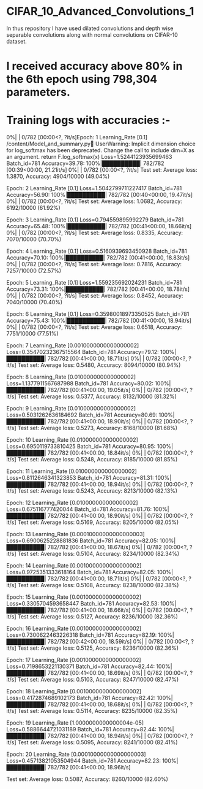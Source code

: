 # CIFAR_10_Advanced_Convolutions_1
In thus repository I have used dilated convolutions and depth wise separable convolutions  along with normal convolutions on CIFAR-10 dataset.


# I received accuracy above 80% in the 6th epoch using 798,304 parameters.


# Training logs with accuracies :-


  0%|          | 0/782 [00:00<?, ?it/s]Epoch: 1 Learning_Rate [0.1]
/content/Model_and_summary.py:100: UserWarning: Implicit dimension choice for log_softmax has been deprecated. Change the call to include dim=X as an argument.
  return F.log_softmax(x)
Loss=1.5244123935699463 Batch_id=781 Accuracy=39.78: 100%|██████████| 782/782 [00:39<00:00, 21.21it/s]
  0%|          | 0/782 [00:00<?, ?it/s]
Test set: Average loss: 1.3870, Accuracy: 4904/10000 (49.04%)

Epoch: 2 Learning_Rate [0.1]
Loss=1.5042799711227417 Batch_id=781 Accuracy=56.90: 100%|██████████| 782/782 [00:40<00:00, 19.47it/s]
  0%|          | 0/782 [00:00<?, ?it/s]
Test set: Average loss: 1.0682, Accuracy: 6192/10000 (61.92%)

Epoch: 3 Learning_Rate [0.1]
Loss=0.794559895992279 Batch_id=781 Accuracy=65.48: 100%|██████████| 782/782 [00:41<00:00, 18.66it/s]
  0%|          | 0/782 [00:00<?, ?it/s]
Test set: Average loss: 0.8335, Accuracy: 7070/10000 (70.70%)

Epoch: 4 Learning_Rate [0.1]
Loss=0.5160939693450928 Batch_id=781 Accuracy=70.10: 100%|██████████| 782/782 [00:41<00:00, 18.83it/s]
  0%|          | 0/782 [00:00<?, ?it/s]
Test set: Average loss: 0.7816, Accuracy: 7257/10000 (72.57%)

Epoch: 5 Learning_Rate [0.1]
Loss=1.559235692024231 Batch_id=781 Accuracy=73.31: 100%|██████████| 782/782 [00:41<00:00, 18.78it/s]
  0%|          | 0/782 [00:00<?, ?it/s]
Test set: Average loss: 0.8452, Accuracy: 7040/10000 (70.40%)

Epoch: 6 Learning_Rate [0.1]
Loss=0.35980018973350525 Batch_id=781 Accuracy=75.43: 100%|██████████| 782/782 [00:41<00:00, 18.94it/s]
  0%|          | 0/782 [00:00<?, ?it/s]
Test set: Average loss: 0.6518, Accuracy: 7751/10000 (77.51%)

Epoch: 7 Learning_Rate [0.0010000000000000002]
Loss=0.35470232367515564 Batch_id=781 Accuracy=79.12: 100%|██████████| 782/782 [00:41<00:00, 18.71it/s]
  0%|          | 0/782 [00:00<?, ?it/s]
Test set: Average loss: 0.5480, Accuracy: 8094/10000 (80.94%)

Epoch: 8 Learning_Rate [0.010000000000000002]
Loss=1.1377911567687988 Batch_id=781 Accuracy=80.02: 100%|██████████| 782/782 [00:41<00:00, 19.05it/s]
  0%|          | 0/782 [00:00<?, ?it/s]
Test set: Average loss: 0.5377, Accuracy: 8132/10000 (81.32%)

Epoch: 9 Learning_Rate [0.010000000000000002]
Loss=0.5031262636184692 Batch_id=781 Accuracy=80.69: 100%|██████████| 782/782 [00:41<00:00, 18.90it/s]
  0%|          | 0/782 [00:00<?, ?it/s]
Test set: Average loss: 0.5273, Accuracy: 8168/10000 (81.68%)

Epoch: 10 Learning_Rate [0.010000000000000002]
Loss=0.6950119733810425 Batch_id=781 Accuracy=80.95: 100%|██████████| 782/782 [00:41<00:00, 18.84it/s]
  0%|          | 0/782 [00:00<?, ?it/s]
Test set: Average loss: 0.5248, Accuracy: 8185/10000 (81.85%)

Epoch: 11 Learning_Rate [0.010000000000000002]
Loss=0.8112646341323853 Batch_id=781 Accuracy=81.31: 100%|██████████| 782/782 [00:41<00:00, 18.94it/s]
  0%|          | 0/782 [00:00<?, ?it/s]
Test set: Average loss: 0.5243, Accuracy: 8213/10000 (82.13%)

Epoch: 12 Learning_Rate [0.010000000000000002]
Loss=0.675116777420044 Batch_id=781 Accuracy=81.76: 100%|██████████| 782/782 [00:41<00:00, 18.90it/s]
  0%|          | 0/782 [00:00<?, ?it/s]
Test set: Average loss: 0.5169, Accuracy: 8205/10000 (82.05%)

Epoch: 13 Learning_Rate [0.00010000000000000003]
Loss=0.6900625228881836 Batch_id=781 Accuracy=82.05: 100%|██████████| 782/782 [00:41<00:00, 18.67it/s]
  0%|          | 0/782 [00:00<?, ?it/s]
Test set: Average loss: 0.5104, Accuracy: 8234/10000 (82.34%)

Epoch: 14 Learning_Rate [0.0010000000000000002]
Loss=0.9725351333618164 Batch_id=781 Accuracy=82.05: 100%|██████████| 782/782 [00:41<00:00, 18.71it/s]
  0%|          | 0/782 [00:00<?, ?it/s]
Test set: Average loss: 0.5108, Accuracy: 8238/10000 (82.38%)

Epoch: 15 Learning_Rate [0.0010000000000000002]
Loss=0.3305704593658447 Batch_id=781 Accuracy=82.53: 100%|██████████| 782/782 [00:41<00:00, 18.66it/s]
  0%|          | 0/782 [00:00<?, ?it/s]
Test set: Average loss: 0.5127, Accuracy: 8236/10000 (82.36%)

Epoch: 16 Learning_Rate [0.0010000000000000002]
Loss=0.7300622463226318 Batch_id=781 Accuracy=82.19: 100%|██████████| 782/782 [00:42<00:00, 18.59it/s]
  0%|          | 0/782 [00:00<?, ?it/s]
Test set: Average loss: 0.5125, Accuracy: 8236/10000 (82.36%)

Epoch: 17 Learning_Rate [0.0010000000000000002]
Loss=0.7198653221130371 Batch_id=781 Accuracy=82.44: 100%|██████████| 782/782 [00:41<00:00, 18.69it/s]
  0%|          | 0/782 [00:00<?, ?it/s]
Test set: Average loss: 0.5103, Accuracy: 8247/10000 (82.47%)

Epoch: 18 Learning_Rate [0.0010000000000000002]
Loss=0.4172874689102173 Batch_id=781 Accuracy=82.42: 100%|██████████| 782/782 [00:41<00:00, 18.68it/s]
  0%|          | 0/782 [00:00<?, ?it/s]
Test set: Average loss: 0.5114, Accuracy: 8235/10000 (82.35%)

Epoch: 19 Learning_Rate [1.0000000000000004e-05]
Loss=0.5886644721031189 Batch_id=781 Accuracy=82.44: 100%|██████████| 782/782 [00:41<00:00, 18.94it/s]
  0%|          | 0/782 [00:00<?, ?it/s]
Test set: Average loss: 0.5095, Accuracy: 8241/10000 (82.41%)

Epoch: 20 Learning_Rate [0.00010000000000000003]
Loss=0.45713821053504944 Batch_id=781 Accuracy=82.23: 100%|██████████| 782/782 [00:41<00:00, 18.96it/s]

Test set: Average loss: 0.5087, Accuracy: 8260/10000 (82.60%)
